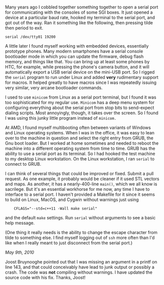Many years ago I cobbled together something together to open a serial port
for communicating with the consoles of some SGI boxes.  It just opened
a device at a particular baud rate, hooked my terminal to the serial
port, and got out of the way.  Ran it something like the following,
then pressing tilde then period to exit.

```
serial /dev/tty01 19200
```

A little later I found myself working with embedded devices, essentially
prototype phones.   Many modern smartphones have a serial console
bootloader mode in which you can update the firmware, debug flash
memory, and things like that.  You can bring up at least some phones
by HTC, for example, while pressing the phone's camera button, and it
will automatically export a USB serial device on the mini-USB port.
So I rigged the `serial` program to run under Linux and added **very**
rudimentary support for macros.  It helped greatly to have macros since
I was repeatedly issuing very similar, very arcane bootloader commands.

I used to use `minicom` from Linux as a serial port terminal, but I found
it was too sophisticated for my regular use.  `Minicom` has a deep menu
system for configuring everything about the serial port from stop bits
to send-expect dialing scripts.  Most annoyingly, though, it takes over
the screen.  So I found I was using this junky little program instead of
`minicom.`

At AMD, I found myself multibooting often between variants of Windows
and Linux operating systems.  When I was in the office, it was easy to
lean over to the machine in question and select the right entry from
GRUB, the Gnu boot loader.  But I worked at home sometimes and needed to
reboot the machine into a different operating system from time to time.
GRUB has the ability to use a serial port as its terminal. So I had
hooked the test machine to my desktop Linux workstation.  On the Linux
workstation, I ran `serial` to connect to GRUB.

I can think of several things that could be improved or fixed.  Submit a
pull request.  As one example, it probably would be cleaner if it used
STL vectors and maps.  As another, it has a nearly-400-line `main()`,
which we all know is sacrilege.  But it's an essential workhorse
for me now, any time I have to interface to a serial port.  I haven't
provided a Makefile for it since it seems to build on Linux, MacOS,
and Cygwin without warnings just using
```
    CFLAGS="--std=c++11 -Wall make serial"
```
and the default `make` settings.  Run `serial` without arguments to see
a basic help message.

(One thing it really needs is the ability to change the escape character
from tilde to something else.  I find myself logging out of `ssh` more
often than I'd like when I really meant to just disconnect from the
serial port.)

*May 9th, 2010*

Joost Bruynooghe pointed out that I was missing an argument in a printf
on line 143, and that could conceivably have lead to junk output or
possibly a crash.  The code was **not** compiling without warnings.
I have updated the source code with his fix.  Thanks, Joost!
